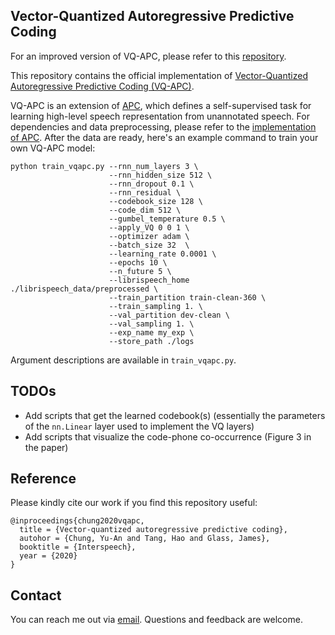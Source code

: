 ## Vector-Quantized Autoregressive Predictive Coding
For an improved version of VQ-APC, please refer to this [repository](https://github.com/Alexander-H-Liu/NPC).

This repository contains the official implementation of [Vector-Quantized Autoregressive Predictive Coding (VQ-APC)](https://arxiv.org/abs/2005.08392).

VQ-APC is an extension of [APC](https://arxiv.org/abs/1904.03240), which defines a self-supervised task for learning high-level speech representation from unannotated speech. For dependencies and data preprocessing, please refer to the [implementation of APC](https://github.com/iamyuanchung/Autoregressive-Predictive-Coding). After the data are ready, here's an example command to train your own VQ-APC model:
```
python train_vqapc.py --rnn_num_layers 3 \
                      --rnn_hidden_size 512 \
                      --rnn_dropout 0.1 \
                      --rnn_residual \
                      --codebook_size 128 \
                      --code_dim 512 \
                      --gumbel_temperature 0.5 \
                      --apply_VQ 0 0 1 \
                      --optimizer adam \
                      --batch_size 32  \
                      --learning_rate 0.0001 \
                      --epochs 10 \
                      --n_future 5 \
                      --librispeech_home ./librispeech_data/preprocessed \
                      --train_partition train-clean-360 \
                      --train_sampling 1. \
                      --val_partition dev-clean \
                      --val_sampling 1. \
                      --exp_name my_exp \
                      --store_path ./logs
```
Argument descriptions are available in `train_vqapc.py`.

## TODOs
* Add scripts that get the learned codebook(s) (essentially the parameters of the `nn.Linear` layer used to implement the VQ layers)
* Add scripts that visualize the code-phone co-occurrence (Figure 3 in the paper)

## Reference
Please kindly cite our work if you find this repository useful:
```
@inproceedings{chung2020vqapc,
  title = {Vector-quantized autoregressive predictive coding},
  autohor = {Chung, Yu-An and Tang, Hao and Glass, James},
  booktitle = {Interspeech},
  year = {2020}
}
```

## Contact
You can reach me out via <a href="mailto:andyyuan@mit.edu">email</a>. Questions and feedback are welcome.
